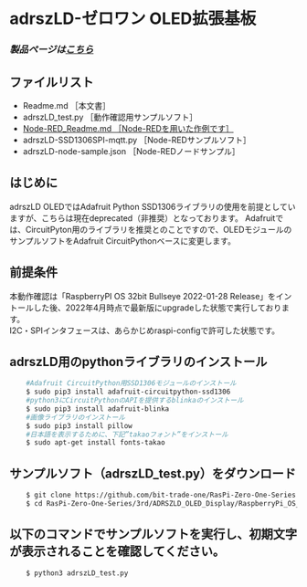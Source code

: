 # adrszLD-ゼロワン OLED拡張基板

### *製品ページは[こちら](http://bit-trade-one.co.jp/adrszld)*

## ファイルリスト
- Readme.md  ［本文書］
- adrszLD_test.py ［動作確認用サンプルソフト］
- [Node-RED_Readme.md ［Node-REDを用いた作例です］](Node-RED_Readme.md)
- adrszLD-SSD1306SPI-mqtt.py ［Node-REDサンプルソフト］
- adrszLD-node-sample.json ［Node-REDノードサンプル］

## はじめに
adrszLD OLEDではAdafruit Python SSD1306ライブラリの使用を前提としていますが、こちらは現在deprecated（非推奨）となっております。
Adafruitでは、CircuitPyton用のライブラリを推奨とのことですので、OLEDモジュールのサンプルソフトをAdafruit CircuitPythonベースに変更します。

## 前提条件
本動作確認は「RaspberryPI OS 32bit Bullseye 2022-01-28 Release」をイントールした後、2022年4月時点で最新版にupgradeした状態で実行しております。  
I2C・SPIインタフェースは、あらかじめraspi-configで許可した状態です。  

## adrszLD用のpythonライブラリのインストール

```sh
    #Adafruit CircuitPython用SSD1306モジュールのインストール
    $ sudo pip3 install adafruit-circuitpython-ssd1306
    #python3にCircuitPythonのAPIを提供するblinkaのインストール
    $ sudo pip3 install adafruit-blinka
    #画像ライブラリのインストール
    $ sudo pip3 install pillow
    #日本語を表示するために、下記”takaoフォント”をインストール
    $ sudo apt-get install fonts-takao
```

## サンプルソフト（adrszLD_test.py）をダウンロード
```sh
    $ git clone https://github.com/bit-trade-one/RasPi-Zero-One-Series.git
    $ cd RasPi-Zero-One-Series/3rd/ADRSZLD_OLED_Display/RaspberryPi_OS_Bullseye
```

## 以下のコマンドでサンプルソフトを実行し、初期文字が表示されることを確認してください。

```sh
    $ python3 adrszLD_test.py
```